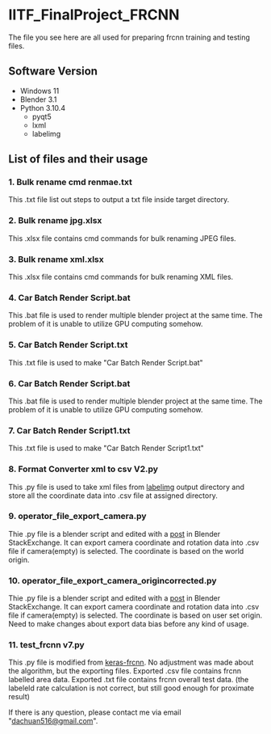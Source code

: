 # IITF_FinalProject_FRCNN
The file you see here are all used for preparing frcnn training and testing files.

## Software Version
+ Windows 11
+ Blender 3.1
+ Python 3.10.4
  + pyqt5
  + lxml
  + labelimg

## List of files and their usage
### 1. Bulk rename cmd renmae.txt
This .txt file list out steps to output a txt file inside target directory.

### 2. Bulk rename jpg.xlsx
This .xlsx file contains cmd commands for bulk renaming JPEG files.

### 3. Bulk rename xml.xlsx
This .xlsx file contains cmd commands for bulk renaming XML files.

### 4. Car Batch Render Script.bat
This .bat file is used to render multiple blender project at the same time. The problem of it is unable to utilize GPU computing somehow.

### 5. Car Batch Render Script.txt
This .txt file is used to make "Car Batch Render Script.bat"

### 6. Car Batch Render Script.bat
This .bat file is used to render multiple blender project at the same time. The problem of it is unable to utilize GPU computing somehow.

### 7. Car Batch Render Script1.txt
This .txt file is used to make "Car Batch Render Script1.txt"

### 8. Format Converter xml to csv V2.py
This .py file is used to take xml files from [labelimg](https://github.com/tzutalin/labelImg) output directory and store all the coordinate data into .csv file at assigned directory.

### 9. operator_file_export_camera.py
Thie .py file is a blender script and edited with a [post](https://blender.stackexchange.com/questions/58916/script-for-save-camera-position-to-file) in Blender StackExchange. It can export camera coordinate and rotation data into .csv file if camera(empty) is selected. The coordinate is based on the world origin.

### 10. operator_file_export_camera_origincorrected.py
Thie .py file is a blender script and edited with a [post](https://blender.stackexchange.com/questions/58916/script-for-save-camera-position-to-file) in Blender StackExchange. It can export camera coordinate and rotation data into .csv file if camera(empty) is selected. The coordinate is based on user set origin. Need to make changes about export data bias before any kind of usage.

### 11. test_frcnn v7.py
This .py file is modified from [keras-frcnn](https://github.com/kbardool/Keras-frcnn). No adjustment was made about the algorithm, but the exporting files. Exported .csv file contains frcnn labelled area data. Exported .txt file contains frcnn overall test data. (the labeleld rate calculation is not correct, but still good enough for proximate result)

If there is any question, please contact me via email "dachuan516@gmail.com".
